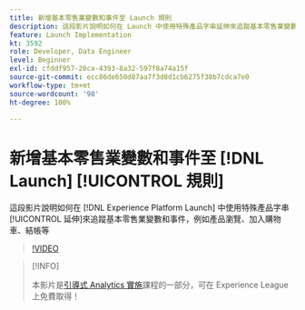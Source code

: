 ```yaml
---
title: 新增基本零售業變數和事件至 Launch 規則
description: 這段影片說明如何在 Launch 中使用特殊產品字串延伸來追蹤基本零售業變數和事件，例如產品瀏覽、加入購物車、結帳等
feature: Launch Implementation
kt: 3592
role: Developer, Data Engineer
level: Beginner
exl-id: cfddf957-20ca-4393-8a32-597f8a74a15f
source-git-commit: ecc86de650d87aa7f3d8d1cb6275f38b7cdca7e0
workflow-type: tm+mt
source-wordcount: '98'
ht-degree: 100%

---
```


# 新增基本零售業變數和事件至 [!DNL Launch] [!UICONTROL 規則]

這段影片說明如何在 [!DNL Experience Platform Launch] 中使用特殊產品字串[!UICONTROL 延伸]來追蹤基本零售業變數和事件，例如產品瀏覽、加入購物車、結帳等

>[!VIDEO](https://video.tv.adobe.com/v/28763/?quality=12&learn=on)

>[!INFO]
>
> 本影片是[引導式 Analytics 實施](https://experienceleague.adobe.com/?recommended=Analytics-D-1-2019.1)課程的一部分，可在 Experience League 上免費取得！